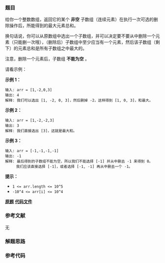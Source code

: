 ### 题目
给你一个整数数组，返回它的某个  **非空** 子数组（连续元素）在执行一次可选的删除操作后，所能得到的最大元素总和。

换句话说，你可以从原数组中选出一个子数组，并可以决定要不要从中删除一个元素（只能删一次哦），（删除后）子数组中至少应当有一个元素，然后该子数组（剩下）的元素总和是所有子数组之中最大的。

注意，删除一个元素后，子数组 **不能为空** 。

请看示例：

**示例 1：**

    
    
    输入: arr = [1,-2,0,3]
    输出: 4
    解释: 我们可以选出 [1, -2, 0, 3]，然后删掉 -2，这样得到 [1, 0, 3]，和最大。

**示例 2：**

    
    
    输入: arr = [1,-2,-2,3]
    输出: 3
    解释: 我们直接选出 [3]，这就是最大和。
    

**示例 3：**

    
    
    输入: arr = [-1,-1,-1,-1]
    输出: -1
    解释: 最后得到的子数组不能为空，所以我们不能选择 [-1] 并从中删去 -1 来得到 0。
         我们应该直接选择 [-1]，或者选择 [-1, -1] 再从中删去一个 -1。
    



**提示：**

  * `1 <= arr.length <= 10^5`
  * `-10^4 <= arr[i] <= 10^4`

 **[原题](https://leetcode-cn.com/problems/maximum-subarray-sum-with-one-deletion/)**    **[代码文件]()**


### 参考文献
无

### 解题思路




### 参考代码

```go


```




